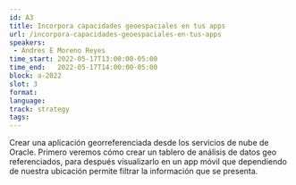 ```yaml
---
id: A3
title: Incorpora capacidades geoespaciales en tus apps
url: /incorpora-capacidades-geoespaciales-en-tus-apps
speakers:
 - Andres E Moreno Reyes
time_start: 2022-05-17T13:00:00-05:00
time_end:   2022-05-17T14:00:00-05:00
block: a-2022
slot: 3
format: 
language: 
track: strategy
tags:
---
```


Crear una aplicación georreferenciada desde los servicios de nube de Oracle. Primero veremos cómo crear un tablero de análisis de datos geo referenciados, para después visualizarlo en un app móvil que dependiendo de nuestra ubicación permite filtrar la información que se presenta.
